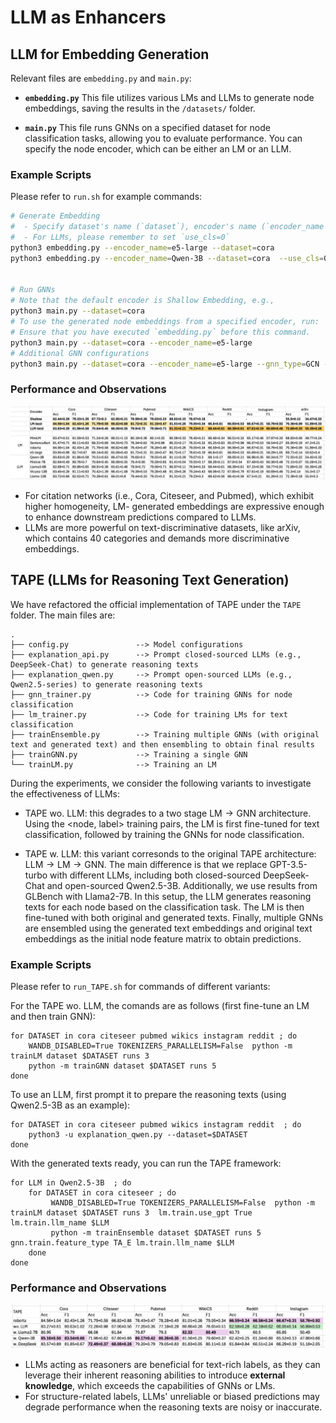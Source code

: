 # LLM as Enhancers 

## LLM for Embedding Generation 

Relevant files are `embedding.py` and `main.py`:

* **`embedding.py`** This file utilizes various LMs and LLMs to generate node embeddings, saving the results in the `/datasets/` folder.

* **`main.py`** This file runs GNNs on a specified dataset for node classification tasks, allowing you to evaluate performance. You can specify the node encoder, which can be either an LM or an LLM.

### Example Scripts 

Please refer to `run.sh` for example commands:

```bash
# Generate Embedding 
#  - Specify dataset's name (`dataset`), encoder's name (`encoder_name`), and pooling method (`use_cls`)
#  - For LLMs, please remember to set `use_cls=0`
python3 embedding.py --encoder_name=e5-large --dataset=cora 
python3 embedding.py --encoder_name=Qwen-3B --dataset=cora  --use_cls=0


# Run GNNs 
# Note that the default encoder is Shallow Embedding, e.g.,
python3 main.py --dataset=cora 
# To use the generated node embeddings from a specified encoder, run:
# Ensure that you have executed `embedding.py` before this command.
python3 main.py --dataset=cora --encoder_name=e5-large 
# Additional GNN configurations
python3 main.py --dataset=cora --encoder_name=e5-large --gnn_type=GCN --n_layers=2 --hidden_dim=128 --dropout=0.5
```


### Performance and Observations 

![gnn](../README.assets/LLMEncoder/gnn_1007.jpg)

* For citation networks (i.e., Cora, Citeseer, and Pubmed), which exhibit higher homogeneity, LM- generated embeddings are expressive enough to enhance downstream predictions compared to LLMs. 
* LLMs are more powerful on text-discriminative datasets, like arXiv, which contains 40 categories and demands more discriminative embeddings. 


## TAPE (LLMs for Reasoning Text Generation)

We have refactored the official implementation of TAPE under the `TAPE` folder. The main files are:
```
.
├── config.py               --> Model configurations
├── explanation_api.py      --> Prompt closed-sourced LLMs (e.g., DeepSeek-Chat) to generate reasoning texts
├── explanation_qwen.py     --> Prompt open-sourced LLMs (e.g., Qwen2.5-series) to generate reasoning texts
├── gnn_trainer.py          --> Code for training GNNs for node classification
├── lm_trainer.py           --> Code for training LMs for text classification
├── trainEnsemble.py        --> Training multiple GNNs (with original text and generated text) and then ensembling to obtain final results
├── trainGNN.py             --> Training a single GNN
└── trainLM.py              --> Training an LM
```

During the experiments, we consider the following variants to investigate the effectiveness of LLMs:

* TAPE wo. LLM: this degrades to a two stage $\text{LM} \rightarrow \text{GNN}$ architecture. Using the <node, label> training pairs, the LM is first fine-tuned for text classification, followed by training the GNNs for node classification.

* TAPE w. LLM: this variant corresonds to the original TAPE architecture: $\text{LLM} \rightarrow \text{LM} \rightarrow \text{GNN}$. The main difference is that we replace GPT-3.5-turbo with different LLMs, including both closed-sourced DeepSeek-Chat and open-sourced Qwen2.5-3B. Additionally, we use results from GLBench with Llama2-7B. In this setup, the LLM generates reasoning texts for each node based on the classification task. The LM is then fine-tuned with both original and generated texts. Finally, multiple GNNs are ensembled using the generated text embeddings and original text embeddings as the initial node feature matrix to obtain predictions.


### Example Scripts 

Please refer to `run_TAPE.sh` for commands of different variants:

For the TAPE wo. LLM, the comands are as follows (first fine-tune an LM and then train GNN): 
```shell
for DATASET in cora citeseer pubmed wikics instagram reddit ; do 
    WANDB_DISABLED=True TOKENIZERS_PARALLELISM=False  python -m trainLM dataset $DATASET runs 3  
    python -m trainGNN dataset $DATASET runs 5 
done 
```

To use an LLM, first prompt it to prepare the reasoning texts (using Qwen2.5-3B as an example):
```shell 
for DATASET in cora citeseer pubmed wikics instagram reddit  ; do 
    python3 -u explanation_qwen.py --dataset=$DATASET
done 
```

With the generated texts ready, you can run the TAPE framework: 
```shell 
for LLM in Qwen2.5-3B  ; do 
    for DATASET in cora citeseer ; do  
         WANDB_DISABLED=True TOKENIZERS_PARALLELISM=False  python -m trainLM dataset $DATASET runs 3  lm.train.use_gpt True   lm.train.llm_name $LLM 
         python -m trainEnsemble dataset $DATASET runs 5 gnn.train.feature_type TA_E lm.train.llm_name $LLM   
    done 
done 
```


### Performance and Observations 

![tape](../README.assets/LLMEncoder/TAPE_1007.jpg)

* LLMs acting as reasoners are beneficial for text-rich labels, as they can leverage their inherent reasoning abilities to introduce **external knowledge**, which exceeds the capabilities of GNNs or LMs. 
* For structure-related labels, LLMs' unreliable or biased predictions may degrade performance when the reasoning texts are noisy or inaccurate.